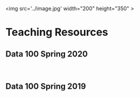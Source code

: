 <img src='../image.jpg' width="200" height="350" \>

# Teaching Resources

## Data 100 Spring 2020

<br>

## Data 100 Spring 2019
